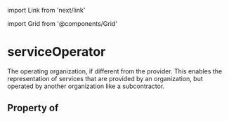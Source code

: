 import Link from 'next/link'
  
import Grid from '@components/Grid'

# serviceOperator

The operating organization, if different from the provider.  This enables the representation of services that are provided by an organization, but operated by another organization like a subcontractor.

## Property of



